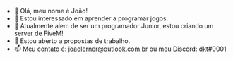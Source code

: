 - 👋 Olá, meu nome é João!
- 👀 Estou interessado em aprender a programar jogos.
- 🌱 Atualmente alem de ser um programador Junior, estou criando um server de FiveM!
- 💞️ Estou aberto a propostas de trabalho.
- 📫 Meu contato é: joaolerner@outlook.com.br ou meu Discord: dkt#0001

<!---
dkt0001/dkt0001 is a ✨ special ✨ repository because its `README.md` (this file) appears on your GitHub profile.
You can click the Preview link to take a look at your changes.
--->
